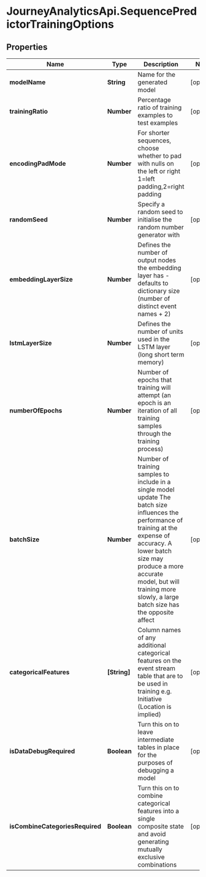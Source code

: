 # JourneyAnalyticsApi.SequencePredictorTrainingOptions

## Properties

Name | Type | Description | Notes
------------ | ------------- | ------------- | -------------
**modelName** | **String** | Name for the generated model | [optional] 
**trainingRatio** | **Number** | Percentage ratio of training examples to test examples | [optional] 
**encodingPadMode** | **Number** | For shorter sequences, choose whether to pad with nulls on the left or right             1&#x3D;left padding,2&#x3D;right padding | [optional] 
**randomSeed** | **Number** | Specify a random seed to initialise the random number generator with | [optional] 
**embeddingLayerSize** | **Number** | Defines the number of output nodes the embedding layer has - defaults to dictionary size (number of distinct event names + 2) | [optional] 
**lstmLayerSize** | **Number** | Defines the number of units used in the LSTM layer (long short term memory) | [optional] 
**numberOfEpochs** | **Number** | Number of epochs that training will attempt (an epoch is an iteration of all training samples through the training process) | [optional] 
**batchSize** | **Number** | Number of training samples to include in a single model update                          The batch size influences the performance of training at the expense of accuracy. A lower batch size may produce a more accurate model, but will training more slowly, a large batch size has the opposite affect | [optional] 
**categoricalFeatures** | **[String]** | Column names of any additional categorical features on the event stream table that are to be used in training e.g. Initiative (Location is implied) | [optional] 
**isDataDebugRequired** | **Boolean** | Turn this on to leave intermediate tables in place for the purposes of debugging a model | [optional] 
**isCombineCategoriesRequired** | **Boolean** | Turn this on to combine categorical features into a single composite state and avoid generating mutually exclusive combinations | [optional] 


